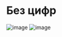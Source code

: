 # Без цифр
![image](https://github.com/sirgb1/flutter2/assets/96747393/47efd519-86b9-4a13-93fc-8025c9af716a)
![image](https://github.com/sirgb1/flutter2/assets/96747393/c2a61209-ca1d-4da7-8d75-d586d19147c2)
